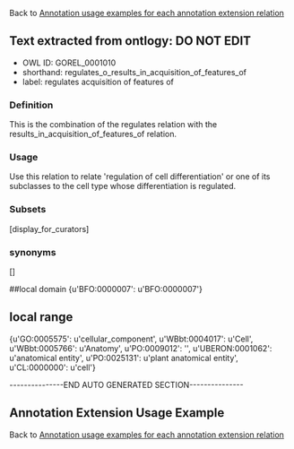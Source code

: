 Back to [Annotation usage examples for each annotation extension relation](http://wiki.geneontology.org/index.php/Annotation_usage_examples_for_each_annotation_extension_relation)

## Text extracted from ontlogy: DO NOT EDIT
* OWL ID: GOREL_0001010
* shorthand: regulates_o_results_in_acquisition_of_features_of
* label: regulates acquisition of features of

### Definition
This is the combination of the regulates relation with the results_in_acquisition_of_features_of relation.

### Usage
Use this relation to relate 'regulation of cell differentiation' or one of its subclasses to the cell type whose differentiation is regulated.

### Subsets
[display_for_curators]

### synonyms
[]

##local domain
{u'BFO:0000007': u'BFO:0000007'}

## local range
{u'GO:0005575': u'cellular_component', u'WBbt:0004017': u'Cell', u'WBbt:0005766': u'Anatomy', u'PO:0009012': '', u'UBERON:0001062': u'anatomical entity', u'PO:0025131': u'plant anatomical entity', u'CL:0000000': u'cell'}

---------------END AUTO GENERATED SECTION---------------


Annotation Extension Usage Example
----------------------------------

Back to [Annotation usage examples for each annotation extension relation](http://wiki.geneontology.org/index.php/Annotation_usage_examples_for_each_annotation_extension_relation)
